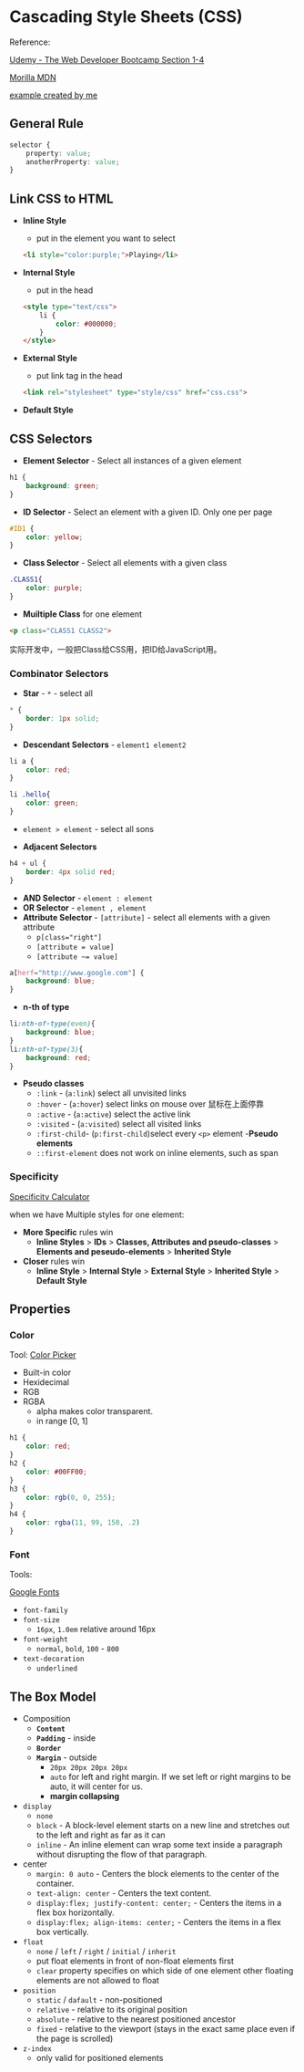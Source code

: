 <extoc></extoc>

# Cascading Style Sheets (CSS)

Reference: 

[Udemy - The Web Developer Bootcamp Section 1-4](https://www.udemy.com/the-web-developer-bootcamp/learn/v4/content)

[Morilla MDN](https://developer.mozilla.org/zh-CN/)

[example created by me](example.html)

## General Rule

```css
selector {
    property: value;
    anotherProperty: value;
}
```

## Link CSS to HTML

- **Inline Style**
    - put in the element you want to select
    
    ```html
    <li style="color:purple;">Playing</li>
    ```
    
- **Internal Style**
    - put in the head
    
    ```html
    <style type="text/css">
        li {
            color: #000000;
        }
    </style>
    ```

- **External Style**
    - put link tag in the head
    
    ```html
    <link rel="stylesheet" type="style/css" href="css.css">
    ```
    
- **Default Style**


## CSS Selectors

- **Element Selector** - Select all instances of a given element

```css
h1 {
    background: green;
}
```

- **ID Selector** - Select an element with a given ID. Only one per page

```css
#ID1 {
    color: yellow;
}
```

- **Class Selector** - Select all elements with a given class

```css
.CLASS1{
    color: purple;
}
```

- **Muiltiple Class** for one element
```html
<p class="CLASS1 CLASS2">
```

实际开发中，一般把Class给CSS用，把ID给JavaScript用。

### Combinator Selectors

- **Star** - `*` - select all

```css
* {
    border: 1px solid;
}
```

- **Descendant Selectors** - `element1 element2`

```css
li a {
    color: red;    
}

li .hello{
    color: green;
}
```

- `element > element` - select all sons

- **Adjacent Selectors**

```css
h4 + ul {
    border: 4px solid red;
}
```

- **AND Selector** - `element : element`
- **OR Selector** - `element , element`
- **Attribute Selector** - `[attribute]` - select all elements with a given attribute 
    - `p[class="right"]`
    - `[attribute = value]` 
    - `[attribute ~= value]`

```css
a[herf="http://www.google.com"] {
    background: blue;
}
```

- **n-th of type**

```css
li:nth-of-type(even){
    background: blue;
}
li:nth-of-type(3){
    background: red;
}
```

- **Pseudo classes**
    - `:link` - (`a:link`) select all unvisited links
    - `:hover` - (`a:hover`) select links on mouse over 鼠标在上面停靠
    - `:active` - (`a:active`) select the active link
    - `:visited` - (`a:visited`) select all visited links
    - `:first-child`- (`p:first-child`)select every `<p>` element
-**Pseudo elements**
    - `::first-element` does not work on inline elements, such as span


### Specificity 

[Specificity Calculator](https://www.google.com/search?q=specificity+calculator&rlz=1C5CHFA_enUS760US761&oq=specificity+calc&aqs=chrome.1.69i57j0l5.5799j0j7&sourceid=chrome&ie=UTF-8)

when we have Multiple styles for one element:

- **More Specific** rules win
    - **Inline Styles** > **IDs** > **Classes, Attributes and pseudo-classes** > **Elements and peseudo-elements** > **Inherited Style**
- **Closer** rules win
    - **Inline Style** > **Internal Style** > **External Style** > **Inherited Style** > **Default Style**


## Properties

### Color

Tool: 
[Color Picker](https://www.google.com/search?q=color+picker&rlz=1C5CHFA_enUS760US761&oq=color+picker&aqs=chrome..69i57j0l5.4985j0j7&sourceid=chrome&ie=UTF-8)

- Built-in color
- Hexidecimal
- RGB
- RGBA
    - alpha makes color transparent.
    - in range [0, 1]

```css
h1 {
    color: red;
}
h2 {
    color: #00FF00;
}
h3 {
    color: rgb(0, 0, 255);
}
h4 {
    color: rgba(11, 99, 150, .2)
}
```

### Font

Tools:

[Google Fonts](https://fonts.google.com/)

- `font-family`
- `font-size`
    - `16px`, `1.0em` relative around 16px
- `font-weight`
    - `normal`, `bold`, `100` - `800`
- `text-decoration`
    - `underlined`

## The Box Model

- Composition
    - **`Content`**
    - **`Padding`** - inside
    - **`Border`**
    - **`Margin`** - outside
        - `20px 20px 20px 20px`
        - `auto` for left and right margin. If we set left or right margins to be auto, it will center for us.
        - **margin collapsing**
- `display`
    - `none`
    - `block` - A block-level element starts on a new line and stretches out to the left and right as far as it can
    - `inline` - An inline element can wrap some text inside a paragraph without disrupting the flow of that paragraph.
- center
    - `margin: 0 auto` - Centers the block elements to the center of the container.
    - `text-align: center` - Centers the text content.
    - `display:flex; justify-content: center;` - Centers the items in a flex box horizontally.
    - `display:flex; align-items: center;` - Centers the items in a flex box vertically.
- `float`
    - `none` / `left` / `right` / `initial` / `inherit`
    - put float elements in front of non-float elements first
    - `clear` property specifies on which side of one element other floating elements are not allowed to float
- `position`
    - `static` / `dafault` - non-positioned
    - `relative` - relative to its original position
    - `absolute` - relative to the nearest positioned ancestor
    - `fixed` - relative to the viewport (stays in the exact same place even if the page is scrolled)
- `z-index`
    - only valid for positioned elements